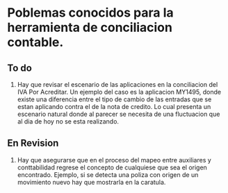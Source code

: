 # Poblemas conocidos para la herramienta de conciliacion contable.
## To do
1. Hay que revisar el escenario de las aplicaciones en la conciliacion
del IVA Por Acreditar. Un ejemplo del caso es la aplicacion MY1495,
donde existe una diferencia entre el tipo de cambio de las entradas
que se estan aplicando contra el de la nota de credito. Lo cual
presenta un escenario natural donde al parecer se necesita de una
fluctuacion que al dia de hoy no se esta realizando.

## En Revision
1. Hay que asegurarse que en el proceso del mapeo entre auxiliares 
y conttabilidad regrese el concepto de cualquiese que sea 
el origen encontrado. Ejemplo, si se detecta una poliza
con origen de un movimiento nuevo hay que mostrarla en la 
caratula.